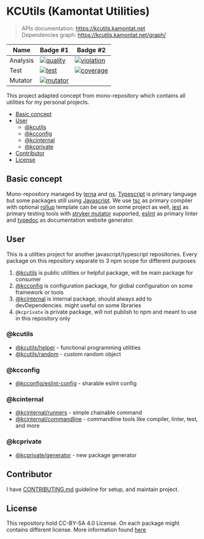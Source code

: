 # KCUtils (Kamontat Utilities)

> APIs documentation: https://kcutils.kamontat.net <br>
> Dependencies graph: https://kcutils.kamontat.net/graph/

| Name     | Badge #1                 | Badge #2                   |
| -------- | ------------------------ | -------------------------- |
| Analysis | [![quality][q_img]][sdb] | [![violation][sv_img]][sv] |
| Test     | [![test][t_img]][t]      | [![coverage][sc_img]][sc]  |
| Mutator  | [![mutator][mt_img]][mt] |

This project adapted concept from mono-repository which contains all utilities for my personal projects.

- [Basic concept](#basic-concept)
- [User](#user)
  - [@kcutils](#kcutils)
  - [@kcconfig](#kcconfig)
  - [@kcinternal](#kcinternal)
  - [@kcprivate](#kcprivate)
- [Contributor](#contributor)
- [License](#license)

## Basic concept

Mono-repository managed by [lerna][lerna_link] and [nx][nx_link]. [Typescript][ts_link] is primary language but some packages still using [Javascript][js_link]. We use [tsc][ts_link] as primary compiler with optional [rollup][rollup_link] template can be use on some project as well, [jest][jest_link] as primary testing tools with [stryker mutator][stryker_link] supported, [eslint][eslint_link] as primary linter and [typedoc][typedoc_link] as documentation website generator.

## User

This is a utilties project for another javascript/typescript repositories.
Every package on this repository separate to 3 npm scope for different purposes

1. [@kcutils][kcutils_npm] is public utilities or helpful package, will be main package for consumer
2. [@kcconfig][kcconfig_npm] is configuration package, for global configuration on some framework or tools
3. [@kcinternal][kcinternal_npm] is internal package, should always add to devDependencies. might useful on some libraries
4. `@kcprivate` is private package, will not publish to npm and meant to use in this repository only

### @kcutils

- [@kcutils/helper][kcu_hpr_gh]      - functional programming utilities
- [@kcutils/random][kcu_rdm_gh]      - custom random object

### @kcconfig

- [@kcconfig/eslint-config][kcc_esl_gh]      - sharable eslint config

### @kcinternal

- [@kcinternal/runners][kci_rn_gh]      - simple chainable command
- [@kcinternal/commandline][kci_cli_gh] - commandline tools like compiler, linter, test, and more

### @kcprivate

- [@kcprivate/generator][kcp_gen_gh]      - new package generator

## Contributor

I have [CONTRIBUTING.md][contributing] guideline for setup, and maintain project.

## License

This repository hold CC-BY-SA 4.0 License. On each package might contains different license. 
More information found [here][license]

<!-- BANNER SECTION -->

[q_img]: https://img.shields.io/sonar/quality_gate/kamontat_kcutils?server=https%3A%2F%2Fsonarcloud.io&style=flat-square
[sv_img]: https://img.shields.io/sonar/violations/kamontat_kcutils?format=long&server=https%3A%2F%2Fsonarcloud.io&style=flat-square
[sc_img]: https://img.shields.io/sonar/coverage/kamontat_kcutils?server=https%3A%2F%2Fsonarcloud.io&style=flat-square
[t_img]: https://img.shields.io/github/workflow/status/kamontat/kcutils/Default/main?style=flat-square
[mt_img]: https://img.shields.io/endpoint?style=flat-square&url=https%3A%2F%2Fbadge-api.stryker-mutator.io%2Fgithub.com%2Fkamontat%2Fkcutils%2Fmain

[sdb]: https://sonarcloud.io/dashboard?id=kamontat_kcutils
[sv]: https://sonarcloud.io/project/issues?id=kamontat_kcutils&resolved=false&types=VULNERABILITY
[sc]: https://sonarcloud.io/component_measures?id=kamontat_kcutils&metric=coverage&view=list
[t]: https://github.com/kamontat/kcutils/actions
[mt]: https://dashboard.stryker-mutator.io/reports/github.com/kamontat/kcutils/main

<!-- USEFUL LINK SECTION -->

[lerna_link]: https://lerna.js.org/
[nx_link]: https://nx.dev/
[js_link]: https://www.javascript.com/
[ts_link]: https://www.typescriptlang.org/
[rollup_link]: https://rollupjs.org/guide/en/
[jest_link]: https://jestjs.io/
[stryker_link]: https://stryker-mutator.io/
[eslint_link]: https://eslint.org/
[typedoc_link]: https://typedoc.org/

<!-- NPM SECTION -->

[kcutils_npm]: https://www.npmjs.com/org/kcutils
[kcconfig_npm]: https://www.npmjs.com/org/kcconfig
[kcinternal_npm]: https://www.npmjs.com/org/kcinternal

<!-- GITHUB SECTION -->

[contributing]: ./CONTRIBUTING.md
[license]: ./LICENSE

[kcu_hpr_gh]: ./packages/utilities/helper
[kcu_rdm_gh]: ./packages/utilities/random
[kci_rn_gh]: ./packages/internal/runners
[kci_cli_gh]: ./packages/internal/commandline
[kcc_esl_gh]: ./packages/configs/eslint-config
[kcp_gen_gh]: ./packages/private/generator

